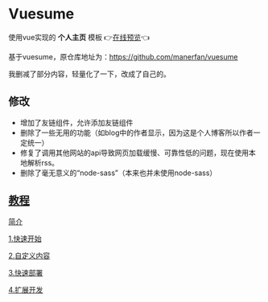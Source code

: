 # Vuesume

使用vue实现的 **个人主页** 模板
👉[在线预览](http://www.vskendo.com/)👈

基于vuesume，原仓库地址为：https://github.com/manerfan/vuesume

我删减了部分内容，轻量化了一下，改成了自己的。



## 修改

- 增加了友链组件，允许添加友链组件
- 删除了一些无用的功能（如blog中的作者显示，因为这是个人博客所以作者一定统一）
- 修复了调用其他网站的api导致网页加载缓慢、可靠性低的问题，现在使用本地解析rss。
- 删除了毫无意义的“node-sass”（本来也并未使用node-sass）



## [教程](https://github.com/manerfan/vuesume/wiki)

[简介](https://github.com/manerfan/vuesume/wiki)  

[1.快速开始](https://github.com/manerfan/vuesume/wiki/1.快速开始)  

[2.自定义内容](https://github.com/manerfan/vuesume/wiki/2.自定义内容)  

[3.快速部署](https://github.com/manerfan/vuesume/wiki/3.快速部署)  

[4.扩展开发](https://github.com/manerfan/vuesume/wiki/4.扩展开发)  
